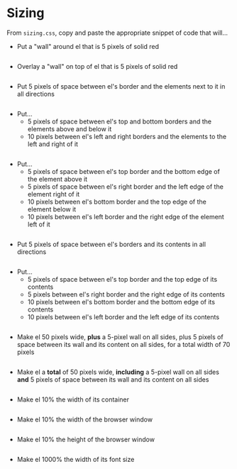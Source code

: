 # Sizing

From `sizing.css`, copy and paste the appropriate snippet of code that will...

- Put a "wall" around el that is 5 pixels of solid red

```

```

- Overlay a "wall" on top of el that is 5 pixels of solid red

```

```

- Put 5 pixels of space between el's border and the elements next to it in all directions

```

```

- Put...
  - 5 pixels of space between el's top and bottom borders and the elements above and below it
  - 10 pixels between el's left and right borders and the elements to the left and right of it

```

```
- Put...
  - 5 pixels of space between el's top border and the bottom edge of the element above it
  - 5 pixels of space between el's right border and the left edge of the element right of it
  - 10 pixels between el's bottom border and the top edge of the element below it
  - 10 pixels between el's left border and the right edge of the element left of it

```

```

- Put 5 pixels of space between el's borders and its contents in all directions

```

```

- Put...
  - 5 pixels of space between el's top border and the top edge of its contents
  - 5 pixels between el's right border and the right edge of its contents
  - 10 pixels between el's bottom border and the bottom edge of its contents
  - 10 pixels between el's left border and the left edge of its contents

```

```

- Make el 50 pixels wide, **plus** a 5-pixel wall on all sides, plus 5 pixels of space between its wall and its content on all sides, for a total width of 70 pixels

```

```

- Make el a **total** of 50 pixels wide, **including** a 5-pixel wall on all sides **and** 5 pixels of space between its wall and its content on all sides

```

```

- Make el 10% the width of its container

```

```

- Make el 10% the width of the browser window

```

```

- Make el 10% the height of the browser window

```

```

- Make el 1000% the width of its font size

```

```

